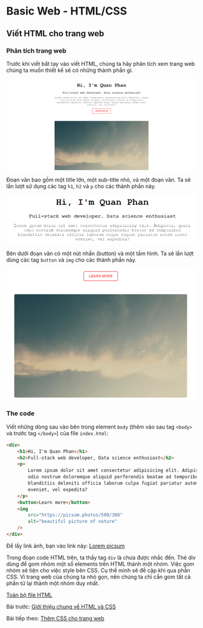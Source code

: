 # Basic Web - HTML/CSS

## Viết HTML cho trang web

### Phân tích trang web

Trước khi viết bắt tay vào viết HTML, chúng ta hãy phân tích xem trang web chúng ta muốn thiết kế sẽ có những thành phần gì.

![Final product](final_product.png)

Đoạn văn bao gồm một title lớn, một sub-title nhỏ, và một đoạn văn. Ta sẽ lần lượt sử dụng các tag `h1`, `h2` và `p` cho các thành phần này.

![Final product text](final_product_text.png)

Bên dưới đoạn văn có một nút nhấn (button) và một tấm hình. Ta sẽ lần lượt dùng các tag `button` và `img` cho các thành phần này.

![Final product button and image](final_product_button_img.png)

### The code

Viết những dòng sau vào bên trong element `body` (thêm vào sau tag `<body>` và trước tag `</body>`) của file `index.html`:

```html
<div>
    <h1>Hi, I'm Quan Phan</h1>
    <h2>Full-stack web developer, Data science enthusiast</h2>
    <p>
        Lorem ipsum dolor sit amet consectetur adipisicing elit. Adipisci, quasi
        odio nostrum doloremque aliquid perferendis beatae ad temporibus
        blanditiis deleniti officia laborum culpa fugiat pariatur autem iusto
        eveniet, vel expedita?
    </p>
    <button>Learn more</button>
    <img
        src="https://picsum.photos/500/300"
        alt="beautiful picture of nature"
    />
</div>
```

Để lấy link ảnh, bạn vào link này: [Lorem picsum](https://picsum.photos/)

Trong đoạn code HTML trên, ta thấy tag `div` là chưa được nhắc đến. Thẻ div dùng để gom nhóm một số elements trên HTML thành một nhóm. Việc gom nhóm sẽ tiện cho việc style bên CSS. Cụ thể mình sẽ đề cập khi qua phần CSS. Vì trang web của chúng ta nhỏ gọn, nên chúng ta chỉ cần gom tất cả phần tử lại thành một nhóm duy nhất.

[Toàn bộ file HTML](../src/index.html)

Bài trước: [Giới thiệu chung về HTML và CSS](../introduction/introduction.md)

Bài tiếp theo: [Thêm CSS cho trang web](../css_code/css_code.md)
